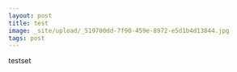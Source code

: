 ```yaml
---
layout: post
title: test
image: _site/upload/_519700dd-7f90-459e-8972-e5d1b4d13844.jpg
tags: post
---
```

testset
